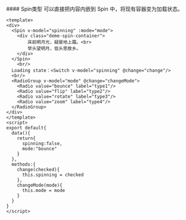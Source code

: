 <cn>
#### Spin类型
可以直接把内容内嵌到 Spin 中，将现有容器变为加载状态。
</cn>

```tpl
<template>
<div>
  <Spin v-model="spinning" :mode="mode">
    <div class="deme-spin-container">
        床前明月光，疑是地上霜。<br>
        举头望明月，低头思故乡。
    </div>
  </Spin>
    <br/>
  Loading state：<Switch v-model="spinning" @change="change"/>
  <br/>
  <RadioGroup v-model="mode" @change="changeMode">
    <Radio value="bounce" label="type1"/>
    <Radio value="flip" label="type2"/>
    <Radio value="rotate" label="type3"/>
    <Radio value="zoom" label="type4"/>
  </RadioGroup>
</div>
</template>
<script>
export default{
  data(){
    return{
      spinning:false,
      mode:"bounce"
    }
  },
  methods:{
    change(checked){
      this.spinning = checked
    },
    changeMode(mode){
      this.mode = mode
    }
  }
}
</script>
```
<style>
.deme-spin-container{
  padding:100px 50px;
  background:#f5f5f5;
}
</style>